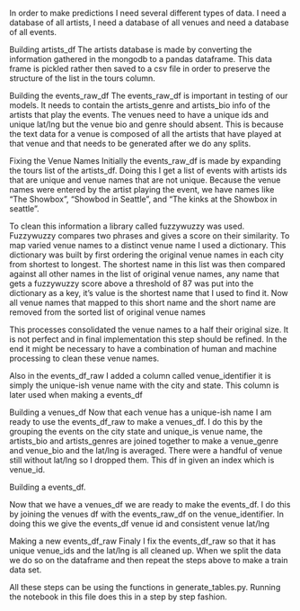 In order to make predictions I need several different types of data. I need a database of all artists, I need a database of all venues and need a database of all events.

Building artists_df
The artists database is made by converting the information gathered in the mongodb to a pandas dataframe.  This data frame is pickled rather then saved to a csv file in order to preserve the structure of the list in the tours column. 

Building the events_raw_df
The events_raw_df is important in testing of our models. It needs to contain the artists_genre and artists_bio info of the artists that play the events.  The venues need to have a unique ids and unique lat/lng but the venue bio and genre should absent. This is because the text data for a venue is composed of all the artists that have played at that venue and that needs to be generated after we do any splits. 

Fixing the Venue Names
Initially the events_raw_df is made by expanding the tours list of the artists_df. Doing this I get a  list of events with artists ids that are unique and venue names that are not unique. Because the venue names were entered by the artist playing the event, we have names like “The Showbox”, “Showbod in Seattle”, and “The kinks at the Showbox in seattle”.  

To clean this information a library called fuzzywuzzy was used.  Fuzzywuzzy compares two phrases and gives a score on their similarity. To map varied venue names to a distinct venue name I used a dictionary. This dictionary was built by first ordering the original venue names in each city from shortest to longest. The shortest name in this list was then compared against all other names in the list of original venue names, any name that gets a fuzzywuzzy score above a threshold of 87 was put into the dictionary as a key, it’s value is the shortest name that I used to find it. Now all venue names that mapped to this short name and the short name are removed from the sorted list of original venue names 

This processes consolidated the venue names to a half their original size. It is not perfect and in final implementation this step should be refined.  In the end it might be necessary to have  a combination of human and machine processing to clean these venue names. 

Also in the events_df_raw I added a column called venue_identifier it is simply the unique-ish venue name with the city and state. This column is later used when making a events_df  

Building a venues_df
Now that each venue has a unique-ish name I am ready to use the events_df_raw to make a venues_df. I do this by the grouping the events on the city state and unique_is venue name, the artists_bio and artists_genres are joined together to make a venue_genre and venue_bio and the lat/lng is averaged. There were a handful of venue still without lat/lng so I dropped them. This df in given an index which is venue_id.


Building a events_df. 

Now that we have a venues_df we are ready to make the events_df. I do this by joining the venues df with the events_raw_df on the venue_identifier. In doing this we give the events_df venue id and consistent venue lat/lng

Making a new events_df_raw
Finaly I fix the events_df_raw so that it has unique venue_ids and the lat/lng is all cleaned up. When we split the data we do so on the dataframe and then repeat the steps above to make a train data set. 

All these steps can be using the functions in generate_tables.py. Running the notebook in this file does this in a step by step fashion. 
 